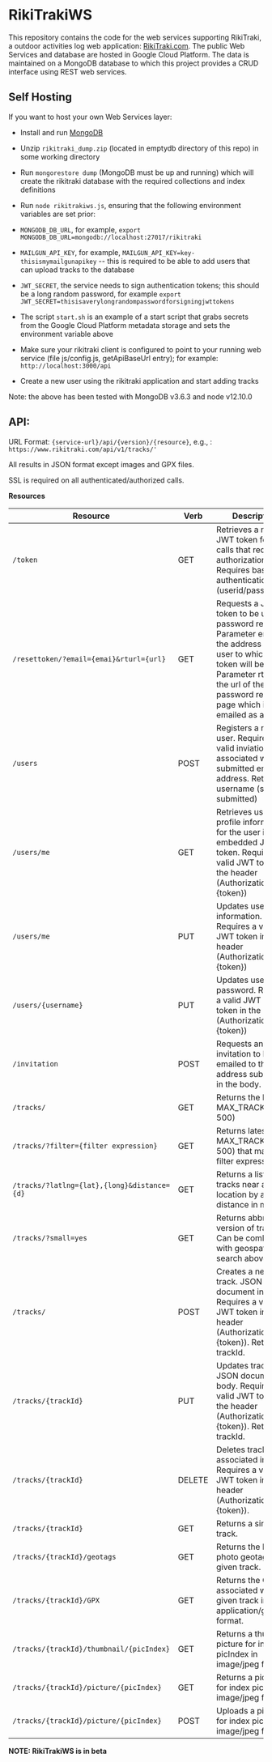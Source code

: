 # RikiTrakiWS

This repository contains the code for the web services supporting RikiTraki, a outdoor activities log web application: [RikiTraki.com](https://www.rikitraki.com). The public Web Services and database are hosted in Google Cloud Platform. The data is maintained on a MongoDB database to which this project provides a CRUD interface using REST web services.

## Self Hosting

If you want to host your own Web Services layer:

* Install and run [MongoDB](https://www.mongodb.com/)

* Unzip ```rikitraki_dump.zip``` (located in emptydb directory of this repo) in some working directory

* Run ```mongorestore dump``` (MongoDB must be up and running) which will create the rikitraki database with the required collections and index definitions

* Run ```node rikitrakiws.js```, ensuring that the following environment variables are set prior:

 * ```MONGODB_DB_URL```, for example, ```export MONGODB_DB_URL=mongodb://localhost:27017/rikitraki```

 * ```MAILGUN_API_KEY```, for example, ```MAILGUN_API_KEY=key-thisismymailgunapikey``` -- this is required to be able to add users that can upload tracks to the database

  * ```JWT_SECRET```, the service needs to sign authentication tokens; this should be a long random password, for example ```export JWT_SECRET=thisisaverylongrandompasswordforsigningjwttokens```

* The script ```start.sh``` is an example of a start script that grabs secrets from the Google Cloud Platform metadata storage and sets the environment variable above

* Make sure your rikitraki client is configured to point to your running web service (file js/config.js, getApiBaseUrl entry); for example: ```http://localhost:3000/api```

* Create a new user using the rikitraki application and start adding tracks

Note: the above has been tested with MongoDB v3.6.3 and node v12.10.0

## API:

URL Format: `{service-url}/api/{version}/{resource}`, e.g., : `https://www.rikitraki.com/api/v1/tracks/'`

All results in JSON format except images and GPX files.

SSL is required on all authenticated/authorized calls.

**Resources**

|Resource|Verb|Description|Status Codes|
|---|---|---|---|
|`/token`|GET|Retrieves a new JWT token for API calls that require authorization. Requires basic authentication (userid/password)|200:&nbsp;Success<br>401:&nbsp;Unauthorized
|`/resettoken/?email={emai}&rturl={url}`|GET|Requests a JWT token to be used for password reset. Parameter email is the address of the user to which the token will be sent. Parameter rturl is the url of the password reset page which is emailed as a link.|200:&nbsp;Success<br>404:&nbsp;User&nbsp;not&nbsp;found
|`/users`|POST|Registers a new user. Requires a valid inviation code associated with a submitted email address. Returns username (same as submitted)|201:&nbsp;Success<br>400:&nbsp;Invalid input<br>401:&nbsp;Unauthorized<br>404:&nbsp;Missing&nbsp;invitation&nbsp;code<br>422:&nbsp;Duplicate<br>507:&nbsp;Database&nbsp;error
|`/users/me`|GET|Retrieves user profile information for the user in the embedded JWT token. Requires a valid JWT token in the header (Authorization: JWT {token})|200:&nbsp;Success<br>401:&nbsp;Unauthorized<br>404:&nbsp;User&nbsp;not&nbsp;found
|`/users/me`|PUT|Updates user profile information. Requires a valid JWT token in the header (Authorization: JWT {token})|204:&nbsp;Success<br>400:&nbsp;Invalid&nbsp;input<br>401:&nbsp;Unauthorized<br>404:&nbsp;User&nbsp;not&nbsp;found<br>422:&nbsp;Duplicate&nbsp;email&nbsp;address<br>507:&nbsp;Database&nbsp;error
|`/users/{username}`|PUT|Updates user password. Requires a valid JWT reset token in the header (Authorization: JWT {token})|204:&nbsp;Success<br>400:&nbsp;Invalid&nbsp;input<br>401:&nbsp;Unauthorized<br>507:&nbsp;Database&nbsp;error
|`/invitation`|POST|Requests an invitation to be emailed to the address submitted in the body.|204:&nbsp;Success<br>400:&nbsp;Invalid&nbsp;input<br>429:&nbsp;Invitation&nbsp;count&nbsp;exceeded
|`/tracks/`|GET|Returns the latest MAX_TRACKS (limit 500) |200:&nbsp;Success<br>404:&nbsp;Not found
|`/tracks/?filter={filter expression}`|GET|Returns latest MAX_TRACKS (limit 500) that match filter expression.|200:&nbsp;Success<br>404:&nbsp;Not found
|`/tracks/?latlng={lat},{long}&distance={d}`|GET|Returns a list of tracks near a given location by a given distance in meters.|200:&nbsp;Success<br>404:&nbsp;Not found
|`/tracks/?small=yes`|GET|Returns abbreviated version of track list. Can be combined with geospatial search above.|200:&nbsp;Success<br>404:&nbsp;Not found
|`/tracks/`|POST|Creates a new track. JSON document in body. Requires a valid JWT token in the header (Authorization: JWT {token}). Returns trackId.|201:&nbsp;Success<br>400:&nbsp;Invalid input<br>401:&nbsp;Unauthorized<br>507:&nbsp;Database&nbsp;error
|`/tracks/{trackId}`|PUT|Updates track info. JSON document in body. Requires a valid JWT token in the header (Authorization: JWT {token}). Returns trackId.|200:&nbsp;Success<br>400:&nbsp;Invalid input<br>401:&nbsp;Unauthorized<br>403:&nbsp;Forbidden<br>507:&nbsp;Database&nbsp;error
|`/tracks/{trackId}`|DELETE|Deletes track and associated images. Requires a valid JWT token in the header (Authorization: JWT {token}).|204:&nbsp;Success<br>401:&nbsp;Unauthorized<br>403:&nbsp;Forbidden<br>507:&nbsp;Database&nbsp;error
|`/tracks/{trackId}`|GET|Returns a single track.|200:&nbsp;Success<br>404:&nbsp;Not found
|`/tracks/{trackId}/geotags`|GET|Returns the list of photo geotags for a given track.|200:&nbsp;Success<br>404:&nbsp;Not found
|`/tracks/{trackId}/GPX`|GET|Returns the GPX file associated with a given track in application/gpx+xml format.|200:&nbsp;Success<br>404:&nbsp;Not found
|`/tracks/{trackId}/thumbnail/{picIndex}`|GET|Returns a thumbnail picture for index picIndex in image/jpeg format.|200:&nbsp;Success<br>404:&nbsp;Not found
|`/tracks/{trackId}/picture/{picIndex}`|GET|Returns a picture for index picIndex in image/jpeg format.|200:&nbsp;Success<br>404:&nbsp;Not found
|`/tracks/{trackId}/picture/{picIndex}`|POST|Uploads a picture for index picIndex in image/jpeg format.|201:&nbsp;Success<br>404:&nbsp;Not found<br>507:&nbsp;Database error







**NOTE: RikiTrakiWS is in beta**
